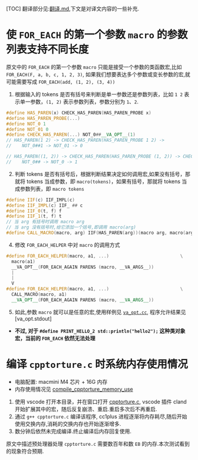 [TOC]
翻译部分见:[翻译.md](./翻译.md),下文是对译文内容的一些补充.

# 使 `FOR_EACH` 的第一个参数 `macro` 的参数列表支持不同长度
原文中的 `FOR_EACH` 的第一个参数 `macro` 只能是接受一个参数的类函数宏,比如 `FOR_EACH(F, a, b, c, 1, 2, 3)`, 如果我们想要表达多个参数或变长参数的宏,就可能需要写成 `FOR_EACH(add, (1, 2), (3, 4))`
1. 根据输入的 tokens 是否有括号来判断是单一参数还是参数列表，比如 `1 2` 表示单一参数，`(1, 2)` 表示参数列表，参数分别为 `1`、`2`.
```cpp
#define HAS_PAREN(x) CHECK_HAS_PAREN(HAS_PAREN_PROBE x)
#define HAS_PAREN_PROBE(...)
#define NOT_0 1
#define NOT_01 0
#define CHECK_HAS_PAREN(...) NOT_0##__VA_OPT__(1)
// HAS_PAREN(1 2) -> CHECK_HAS_PAREN(HAS_PAREN_PROBE 1 2) ->
//    NOT_0##1 -> NOT_01 -> 0

// HAS_PAREN((1, 2)) -> CHECK_HAS_PAREN(HAS_PAREN_PROBE (1, 2)) -> CHECK_HAS_PAREN() ->
//    NOT_0## -> NOT_0 -> 1
```

2. 判断 tokens 是否有括号后，根据判断结果决定如何调用宏,如果没有括号，那就将 tokens 当成参数，即 `macro(tokens)`，如果有括号，那就将 tokens 当成参数列表，即 `macro tokens`
```cpp
#define IIF(c) IIF_IMPL(c)
#define IIF_IMPL(c) IIF_ ## c
#define IIF_0(t, f) f
#define IIF_1(t, f) t
// 当 arg 有括号时调用 macro arg
// 当 arg 没有括号时,给它添加一个括号,即调用 macro(arg)
#define CALL_MACRO(macro, arg) IIF(HAS_PAREN(arg))(macro arg, macro(arg))
```
4. 修改 `FOR_EACH_HELPER` 中对 `macro` 的调用方式
```cpp
#define FOR_EACH_HELPER(macro, a1, ...)                           \
  macro(a1)
  __VA_OPT__(FOR_EACH_AGAIN PARENS (macro, __VA_ARGS__))
  |
  |
  V
#define FOR_EACH_HELPER(macro, a1, ...)                           \
  CALL_MACRO(macro, a1)                                                       \
  __VA_OPT__(FOR_EACH_AGAIN PARENS (macro, __VA_ARGS__))
```
5. 如此,参数 `macro` 就可以是任意的宏,使用样例见 [`va_opt.cc`](./va_opt.cc), 程序允许结果见[va_opt.stdout]
  - **不过, 对于 `#define PRINT_HELLO_2 std::println("hello2");` 这种类对象宏，当前的 `FOR_EACH` 依然无法处理**

# 编译 `cpptorture.c` 时系统内存使用情况
- 电脑配置: macmini M4 芯片 + 16G 内存
- 内存使用情况见 [compile_cpptorture_memory_use](./attachment/compile_cpptorture_memory_use)
1. 使用 vscode 打开本目录，并在窗口打开 [cpptorture.c](attachment/cpptorture.c), vscode 插件 cland 开始扩展其中的宏，随后反复崩溃、重启.重启多次后不再重启.
2. 通过 `g++ cpptorture.c` 编译该程序, cc1plus 进程逐渐将内存耗尽,随后开始使用交换内存,消耗的交换内存也开始逐渐增多.
3. 数分钟后依然未完成编译.终止编译后内存回复使用.

原文中描述预处理器处理 `cpptorture.c` 需要数百年和数 `EB` 的内存.本次测试看到的现象符合预期.
